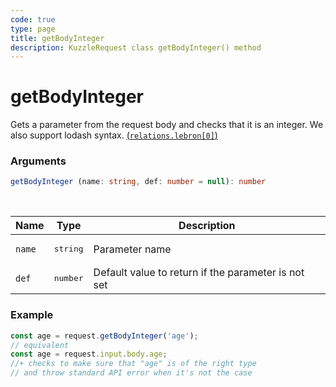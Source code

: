 ```yaml
---
code: true
type: page
title: getBodyInteger
description: KuzzleRequest class getBodyInteger() method
---
```


# getBodyInteger

<SinceBadge version="auto-version" />

Gets a parameter from the request body and checks that it is an integer.
We also support lodash syntax. [(`relations.lebron[0]`)](https://lodash.com/docs/4.17.15#get)

### Arguments

```ts
getBodyInteger (name: string, def: number = null): number
```

</br>

| Name   | Type              | Description    |
|--------|-------------------|----------------|
| `name` | <pre>string</pre> | Parameter name |
| `def` | <pre>number</pre> | Default value to return if the parameter is not set |


### Example

```ts
const age = request.getBodyInteger('age');
// equivalent
const age = request.input.body.age;
//+ checks to make sure that "age" is of the right type
// and throw standard API error when it's not the case
```
